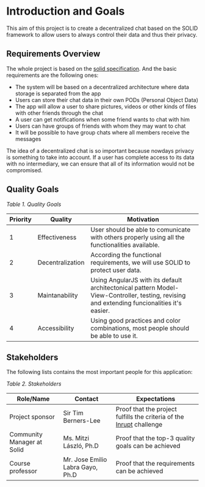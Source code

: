 Introduction and Goals
======================

This aim of this project is to create a decentralized chat based on the SOLID framework to allow users to always control their data and thus their privacy.

Requirements Overview
---------------------

The whole project is based on the [solid specification](https://github.com/solid/solid-spec). And the basic requirements are the following ones:

* The system will be based on a decentralized architecture where data storage is separated from the app
* Users can store their chat data in their own PODs (Personal Object Data)
* The app will allow a user to share pictures, videos or other kinds of files with other friends through the chat
* A user can get notifications when some friend wants to chat with him
* Users can have groups of friends with whom they may want to chat
* It will be possible to have group chats where all members receive the messages

The idea of a decentralized chat is so important because nowdays privacy is something to take into account. If a user has complete access to its data with no intermediary, we can ensure that all of its information would not be compromised.

Quality Goals
-------------
_Table 1. Quality Goals_

| Priority | Quality          | Motivation |
| -------- | ---------------- |----------- |
| 1        | Effectiveness    | User should be able to comunicate with others properly using all the functionalities available. |
| 2        | Decentralization | According the functional requirements, we will use SOLID to protect user data. |
| 3        | Maintanability   | Using AngularJS with its default architectonical pattern Model-View-Controller, testing, revising and extending funcionalities it's easier. |
| 4        | Accessibility    | Using good practices and color combinations, most people should be able to use it. |

Stakeholders
------------

The following lists contains the most important people for this application:

_Table 2. Stakeholders_

| Role/Name                  | Contact                          | Expectations                                                 |
| -------------------------- | -------------------------------- | ------------------------------------------------------------ |
| Project sponsor            | Sir Tim Berners-Lee              | Proof that the project fulfills the criteria of the [Inrupt](https://inrupt.com/) challenge |
| Community Manager at Solid | Ms. Mitzi László, Ph.D           | Proof that the top-3 quality goals can be achieved           |
| Course professor           | Mr. Jose Emilio Labra Gayo, Ph.D | Proof that the requirements can be achieved                  |
